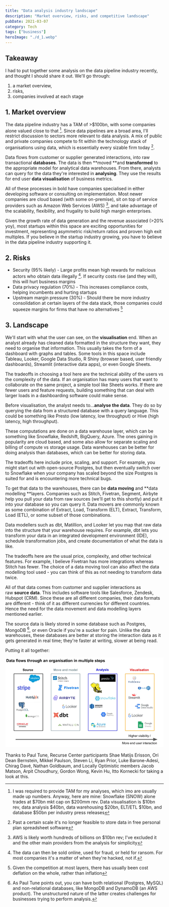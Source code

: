 ```yaml
---
title: "Data analysis industry landscape"
description: "Market overview, risks, and competitive landscape"
pubDate: 2021-03-07
category: Tech
tags: ["business"]
heroImage: "./d_1.webp"
---
```


## Takeaway

I had to put together some analysis on the data pipeline industry recently, and thought I should share it out. We'll go through:

1.  a market overview,
2.  risks,
3.  companies involved at each stage

## 1. Market overview

The data pipeline industry has a TAM of >$100bn, with some companies alone valued close to that [^1]. Since data pipelines are a broad area, I'll restrict discussion to sectors more relevant to data analysis. A mix of public and private companies compete to fit within the technology stack of organisations using data, which is essentially every sizable firm today [^2].

Data flows from customer or supplier generated interactions, into raw transactional **databases**. The data is then **moved **and **transformed** to the appropriate model for analytical data warehouses. From there, analysts can query for the data they're interested in **analysing**. They use the results for end user **data visualisation** of business metrics.

All of these processes in bold have companies specialised in either developing software or consulting on implementation. Most newer companies are cloud based (with some on-premise), sit on top of service providers such as Amazon Web Services (AWS) [^3], and take advantage of the scalability, flexibility, and frugality to build high margin enterprises.

Given the growth rate of data generation and the revenue associated (>20% yoy), most startups within this space are exciting opportunities for investment, representing asymmetric risk/return ratios and proven high exit multiples. If you believe in the startup industry growing, you have to believe in the data pipeline industry supporting it.

## 2. Risks

- Security (95% likely) - Large profits mean high rewards for malicious actors who obtain data illegally [^4]. If security costs rise (and they will), this will hurt business margins
- Data privacy regulation (70%) - This increases compliance costs, helping incumbents and hurting startups
- Upstream margin pressure (30%) - Should there be more industry consolidation at certain layers of the data stack, those companies could squeeze margins for firms that have no alternatives [^5]

## 3. Landscape

We'll start with what the user can see, on the **visualisation** end. When an analyst already has cleaned data formatted in the structure they want, they need to organise that information. This usually takes the form of a dashboard with graphs and tables. Some tools in this space include Tableau, Looker, Google Data Studio, R Shiny (browser based, user friendly dashboards), Streamlit (interactive data apps), or even Google Sheets.

The tradeoffs in choosing a tool here are the technical ability of the users vs the complexity of the data. If an organisation has many users that want to collaborate on the same project, a simple tool like Sheets works. If there are fewer users and feature requests, building something that can deal with larger loads in a dashboarding software could make sense.

Before visualisation, the analyst needs to...**analyse the data**. They do so by querying the data from a structured database with a query language. This could be something like Presto (low latency, low throughput) or Hive (high latency, high throughput).

These computations are done on a data warehouse layer, which can be something like Snowflake, Redshift, BigQuery, Azure. The ones gaining in popularity are cloud based, and some also allow for separate scaling and billing of compute vs storage usage. Data warehouses can be better for doing analysis than databases, which can be better for storing data.

The tradeoffs here include price, scaling, and support. For example, you might start out with open-source Postgres, but then eventually switch over to Snowflake when your company has scaled beyond the size Postgres is suited for and is encountering more technical bugs.

To get that data to the warehouses, there can be **data moving** and **data modelling **layers. Companies such as Stitch, Fivetran, Segment, Airbyte help you pull your data from raw sources (we'll get to this shortly) and put it into your database so you can query it. Data movers are commonly known as some combination of Extract, Load, Transform (ELT), Extract, Transform, Load (ETL), or some subset of those combinations.

Data modellers such as dbt, Matillion, and Looker let you map that raw data into the structure that your warehouse requires. For example, dbt lets you transform your data in an integrated development environment (IDE), schedule transformation jobs, and create documentation of what the data is like.

The tradeoffs here are the usual price, complexity, and other technical features. For example, I believe Fivetran has more integrations whereas Stitch has fewer. The choice of a data moving tool can also affect the data modelling tool used - you can think of this as not needing to transform data twice.

All of that data comes from customer and supplier interactions as raw **source data**. This includes software tools like Salesforce, Zendesk, Hubspot (CRM). Since these are all different companies, their data formats are different - think of it as different currencies for different countries. Hence the need for the data movement and data modelling layers mentioned earlier.

The source data is likely stored in some database such as Postgres, MongoDB [^6], or even Oracle if you're a sucker for pain. Unlike the data warehouses, these databases are better at storing the interaction data as it gets generated in real time; they're faster at writing, slower at being read.

Putting it all together:

![post](./d_1.webp)

Thanks to Paul Tune, Recurse Center participants Shae Matijs Erisson, Ori Dean Bernstein, Mikkel Paulson, Steven Li, Ryan Prior, Luke Barone-Adesi, Chirag Davé, Nathan Goldbaum, and Locally Optimistic members Jacob Matson, Arpit Choudhury, Gordon Wong, Kevin Hu, Itto Kornecki for taking a look at this.

[^1]: I was required to provide TAM for my analyses, which imo are usually made up numbers. Anyway, here are mine: Snowflake (SNOW) alone trades at $70bn mkt cap on $200mm rev. Data visualisation is $10bn rev, data analysis $40bn, data warehousing $20bn, ELT/ETL $10bn, and database $50bn per industry press releases
[^2]: Past a certain scale it's no longer feasible to store data in free personal plan spreadsheet software
[^3]: AWS is likely worth hundreds of billions on $10bn rev; I've excluded it and the other main providers from the analysis for simplicity
[^4]: The data can then be sold online, used for fraud, or held for ransom. For most companies it's a matter of when they're hacked, not if.
[^5]: Given the competition at most layers, there has usually been cost deflation on the whole, rather than inflation
[^6]: As Paul Tune points out, you can have both relational (Postgres, MySQL) and non-relational databases, like MongoDB and DynamoDB (an AWS product). The unstructured nature of the latter creates challenges for businesses trying to perform analysis.
